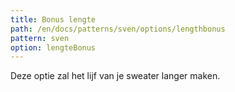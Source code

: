 ```yaml
---
title: Bonus lengte
path: /en/docs/patterns/sven/options/lengthbonus
pattern: sven
option: lengteBonus
---
```


Deze optie zal het lijf van je sweater langer maken.